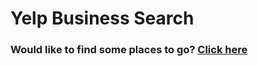 # Yelp Business Search
### Would like to find some places to go?  [Click here](https://kiarahw8.wl.r.appspot.com/)

